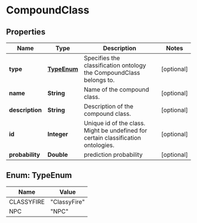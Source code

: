 # CompoundClass

## Properties
Name | Type | Description | Notes
------------ | ------------- | ------------- | -------------
**type** | [**TypeEnum**](#TypeEnum) | Specifies the classification ontology the CompoundClass belongs to. |  [optional]
**name** | **String** | Name of the compound class. |  [optional]
**description** | **String** | Description of the compound class. |  [optional]
**id** | **Integer** | Unique id of the class. Might be undefined for certain classification ontologies. |  [optional]
**probability** | **Double** | prediction probability |  [optional]

<a name="TypeEnum"></a>
## Enum: TypeEnum
Name | Value
---- | -----
CLASSYFIRE | &quot;ClassyFire&quot;
NPC | &quot;NPC&quot;

